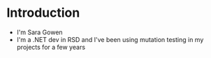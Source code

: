 # Introduction

- I'm Sara Gowen
- I'm a .NET dev in RSD and I've been using mutation testing in my projects for a few years
